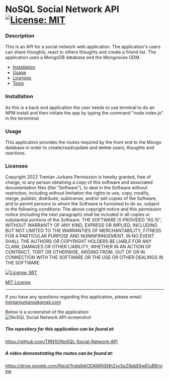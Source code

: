 # NoSQL Social Network API [![License: MIT](https://img.shields.io/badge/License-MIT-yellow.svg)](https://opensource.org/licenses/MIT)

### Description

This is an API for a social network web application. The application's users can share thoughts, react to others thoughts and create a friend list. The application uses a MongoDB database and the Mongosose ODM.

- [Installation](#installation)
- [Usage](#usage)
- [Licenses](#licenses)
- [Tests](#tests)

### Installation

As this is a back end application the user needs to use terminal to  do an NPM  install and then initiate  the app by typing  the command "node index.js" in the termminal

### Usage

This application provides the routes required by the front end to the Mongo database in order to create/read/update and delete users, thoughts and reactions.

### Licenses

Copyright 2022 Trentan Jurkans
Permission is hereby granted, free of charge, to any person obtaining a copy of this software and associated documentation files (the "Software"), to deal in the Software without restriction, including without limitation the rights to use, copy, modify, merge, publish, distribute, sublicense, and/or sell copies of the Software, and to permit persons to whom the Software is furnished to do so, subject to the following conditions:
      The above copyright notice and this permission notice (including the next paragraph) shall be included in all copies or substantial portions of the Software.
      THE SOFTWARE IS PROVIDED "AS IS", WITHOUT WARRANTY OF ANY KIND, EXPRESS OR IMPLIED, INCLUDING BUT NOT LIMITED TO THE WARRANTIES OF MERCHANTABILITY, FITNESS FOR A PARTICULAR PURPOSE AND NONINFRINGEMENT. IN NO EVENT SHALL THE AUTHORS OR COPYRIGHT HOLDERS BE LIABLE FOR ANY CLAIM, DAMAGES OR OTHER LIABILITY, WHETHER IN AN ACTION OF CONTRACT, TORT OR OTHERWISE, ARISING FROM, OUT OF OR IN CONNECTION WITH THE SOFTWARE OR THE USE OR OTHER DEALINGS IN THE SOFTWARE.

[![License: MIT](https://img.shields.io/badge/License-MIT-yellow.svg)](https://opensource.org/licenses/MIT)

[MIT License](https://opensource.org/licenses/MIT)


---

If you have any questions regarding this application, please email: trentanjurkans@gmail.com  

Below is a screenshot of the application:
![NoSQL Social Network API-screenshot]()

##### The repository for this application can be found at: 

https://github.com/TRN10/NoSQL-Social-Network-API

##### A video demonstrating the routes can be found at: 

https://drive.google.com/file/d/1ndq9djODAWRjSNhZsySeZ9abE6wEluBR/view


